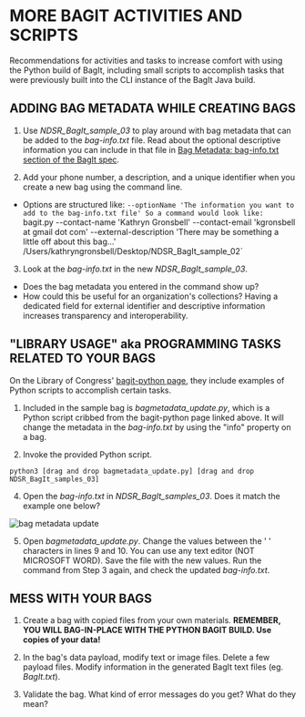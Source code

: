 # MORE BAGIT ACTIVITIES AND SCRIPTS

Recommendations for activities and tasks to increase comfort with using the Python build of BagIt, including small scripts to accomplish tasks that were previously built into the CLI instance of the BagIt Java build.

## ADDING BAG METADATA WHILE CREATING BAGS
1. Use _NDSR_BagIt_sample_03_ to play around with bag metadata that can be added to the _bag-info.txt_ file. Read about the optional descriptive information you can include in that file in [Bag Metadata: bag-info.txt section of the BagIt spec](https://tools.ietf.org/html/draft-kunze-bagit-13#section-2.2.2). 

2. Add your phone number, a description, and a unique identifier when you create a new bag using the command line. 
- Options are structured like:
  `--optionName 'The information you want to add to the bag-info.txt file'
So a command would look like:
  `bagit.py --contact-name 'Kathryn Gronsbell' --contact-email 'kgronsbell at gmail dot com' --external-description 'There may be something a little off about this bag...' /Users/kathryngronsbell/Desktop/NDSR_BagIt_sample_02`

3. Look at the _bag-info.txt_ in the new _NDSR_BagIt_sample_03_. 
 - Does the bag metadata you entered in the command show up?
 - How could this be useful for an organization's collections? Having a dedicated field for external identifier and descriptive information increases transparency and interoperability. 

## "LIBRARY USAGE" aka PROGRAMMING TASKS RELATED TO YOUR BAGS

On the Library of Congress' [bagit-python page](https://github.com/LibraryOfCongress/bagit-python#library-usage), they include examples of Python scripts to accomplish certain tasks. 

1. Included in the sample bag is _bagmetadata_update.py_, which is a Python script cribbed from the bagit-python page linked above. It will change the metadata in the _bag-info.txt_ by using the "info" property on a bag.

3. Invoke the provided Python script. 

  `python3 [drag and drop bagmetadata_update.py] [drag and drop NDSR_BagIt_samples_03]`

4. Open the _bag-info.txt_ in _NDSR_BagIt_samples_03_. Does it match the example one below? 

![bag metadata update](https://github.com/kgrons/ndsr-2016-bagit/blob/master/updatemetadata_example.png "Bag Metadata Update")

5. Open _bagmetadata_update.py_. Change the values between the '  ' characters in lines 9 and 10. You can use any text editor (NOT MICROSOFT WORD). Save the file with the new values. Run the command from Step 3 again, and check the updated _bag-info.txt_. 

## MESS WITH YOUR BAGS
1. Create a bag with copied files from your own materials. **REMEMBER, YOU WILL BAG-IN-PLACE WITH THE PYTHON BAGIT BUILD. Use copies of your data!**

2. In the bag's data payload, modify text or image files. Delete a few payload files. Modify information in the generated BagIt text files (eg. _BagIt.txt_). 

3. Validate the bag. What kind of error messages do you get? What do they mean? 
